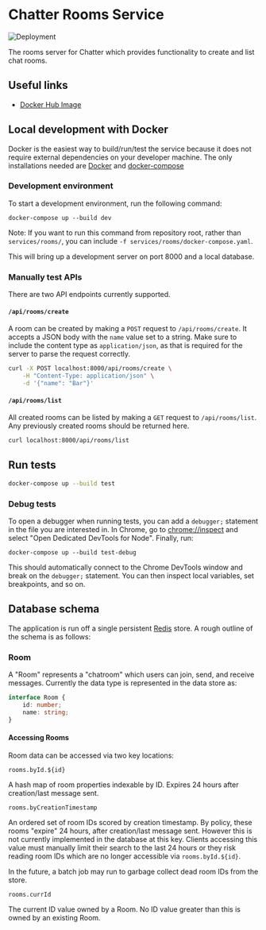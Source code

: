 # Chatter Rooms Service

![Deployment](https://github.com/dgp1130/chatter/workflows/Docker%20Publish%20Rooms%20Service/badge.svg)

The rooms server for Chatter which provides functionality to create and list chat rooms.

## Useful links

* [Docker Hub Image](https://hub.docker.com/r/dgp1130/chatter-rooms-service)

## Local development with Docker

Docker is the easiest way to build/run/test the service because it does not require external
dependencies on your developer machine. The only installations needed are
[Docker](https://docker.com) and [docker-compose](https://docs.docker.com/compose/)

### Development environment

To start a development environment, run the following command:

```shell
docker-compose up --build dev
```

Note: If you want to run this command from repository root, rather than `services/rooms/`, you
can include `-f services/rooms/docker-compose.yaml`.

This will bring up a development server on port 8000 and a local database.

### Manually test APIs

There are two API endpoints currently supported.

#### `/api/rooms/create`

A room can be created by making a `POST` request to `/api/rooms/create`. It accepts a JSON body with
the `name` value set to a string. Make sure to include the content type as `application/json`, as
that is required for the server to parse the request correctly.

```bash
curl -X POST localhost:8000/api/rooms/create \
    -H "Content-Type: application/json" \
    -d '{"name": "Bar"}'

```

#### `/api/rooms/list`

All created rooms can be listed by making a `GET` request to `/api/rooms/list`. Any previously
created rooms should be returned here.

```bash
curl localhost:8000/api/rooms/list
```

## Run tests

```bash
docker-compose up --build test
```

### Debug tests

To open a debugger when running tests, you can add a `debugger;` statement in the file you are
interested in. In Chrome, go to [chrome://inspect](chrome://inspect) and select "Open Dedicated
DevTools for Node". Finally, run:

```shell
docker-compose up --build test-debug
```

This should automatically connect to the Chrome DevTools window and break on the `debugger;`
statement. You can then inspect local variables, set breakpoints, and so on.

## Database schema

The application is run off a single persistent [Redis](https://redis.io) store. A rough outline of
the schema is as follows:

### Room

A "Room" represents a "chatroom" which users can join, send, and receive messages. Currently the
data type is represented in the data store as:

```typescript
interface Room {
    id: number;
    name: string;
}
```

#### Accessing Rooms

Room data can be accessed via two key locations:

```text
rooms.byId.${id}
```

A hash map of room properties indexable by ID. Expires 24 hours after creation/last message sent.

```text
rooms.byCreationTimestamp
```

An ordered set of room IDs scored by creation timestamp. By policy, these rooms "expire" 24 hours,
after creation/last message sent. However this is not currently implemented in the database at this
key. Clients accessing this value must manually limit their search to the last 24 hours or they risk
reading room IDs which are no longer accessible via `rooms.byId.${id}`.

In the future, a batch job may run to garbage collect dead room IDs from the store.

```text
rooms.currId
```

The current ID value owned by a Room. No ID value greater than this is owned by an existing Room.
